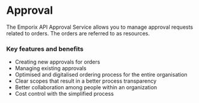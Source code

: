# Approval

The Emporix API Approval Service allows you to manage approval requests related to orders. The orders are referred to as resources.

### Key features and benefits
* Creating new approvals for orders
* Managing existing approvals
* Optimised and digitalised ordering process for the entire organisation
* Clear scopes that result in a better process transparency
* Better collaboration among people within an organization
* Cost control with the simplified process